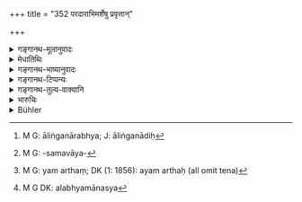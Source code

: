 +++
title = "352 परदाराभिमर्शेषु प्रवृत्तान्"

+++

<details><summary>गङ्गानथ-मूलानुवादः</summary>

Those men who are addicted to intercourse with the wives of other men, the king shall banish after having branded them with terror-inspiring punishments.—(352)
</details>

<details><summary>मेधातिथिः</summary>

विवाहसंकृतायां स्त्रियां **दार**शब्दो वर्तते । आत्मनो ऽन्यः **परः** । **अभिमर्शः** संभोग आलिङ्गनाद् अरभ्य,[^१८४] आलिङ्गनं जनद्वयसमवायः,[^१८५] भोगजन्यायाः प्रीतेः प्रवृत्तिः प्रारम्भस् तन्निवृत्त्यर्थं दूतीसंप्रेषणादिना प्रोत्साहनम् । अथ च संग्रहणम् अभिमर्शनं प्रचक्षते । तेनायम् अर्थः-[^१८६] परभार्यागमने **प्रवृत्तं** पुरुषं ज्ञात्व्**ओद्वेजनकरैस्** तीक्ष्णाग्रैः शक्तिशूलादिभिर् अङ्कयित्वा नासाछेदादिभिर् **विवासयेत्** । सर्वत्रात्र विशेषदण्डस्योक्तत्वाद् अस्य विषयभावो न सामान्यदण्डो ऽयम् । किं तर्हि, पुनः पुनः प्रवृत्तौ । इदं तु युक्तम् । अलभमानस्य[^१८७] विषयान्तरं प्रवासस्य धनदण्डस्य च कार्यभेदात् समुच्चयः । तथा दर्शयिष्यामः ॥ ८.३५२ ॥


[^१८७]:
     M G DK: alabhyamānasya


[^१८६]:
     M G: yam arthaṃ; DK (1: 1856): ayam arthaḥ (all omit tena)


[^१८५]:
     M G: -samavāya-


[^१८४]:
     M G: āliṅganārabhya; J: āliṅganādiḥ
</details>

<details><summary>गङ्गानथ-भाष्यानुवादः</summary>

The term ‘*wife*’ is applied to the woman who has gone through the sacrament of marriage.

Persons other than one’s own self are called ‘*others*.’

‘*Intercourse*’ here stands for *carnal enjoyment*, consisting in embracing and other acts. ‘Embracing’—consisting in the two parties coming together in close contact,—the cultivating of the feeling of pleasure caused by mutual union,—the sending of messengers and so forth,—and the actual sexual act,—all these are included under the term ‘*abhimarṣa*,’ ‘*intercourse*.’

The meaning thus comes to be this:—When the king finds that a certain man is addicted to having intercourse with the wife of another person,—he should ‘brand’ him,—by cutting off his nose, for instance,—by means of ‘*terror-inspiring*’—sharp-edged weapons,—and then ‘*banish*’ him.

In as much as penalties in connection with each detailed act hare been laid down elsewhere, the present verse should be taken as referring, not to a single act, but to repeated acts; and the right thing appears to be that the ‘banishment’ here prescribed,—which is not applicable to any other act—has to be inflicted along with a fine in money, the purpose served by which is wholly different. All this we shall explain later on.—(352).
</details>

<details><summary>गङ्गानथ-टिप्पन्यः</summary>

This verse is quoted in *Aparārka* (p. 853);—in *Vivādaratnākara* (p.
388);—and in *Vivādacintāmaṇi* (p. 174), which explains ‘*trīn*’ (which
is its reading for ‘*nṛṛn* ( *nṝn*?)’) as ‘persons of the three lower
castes, *i.e*., all except the Brāhmaṇas,’—and ‘*udvejanakaraiḥ*’ as the
‘cutting of the ears, nose, and so forth.’
</details>

<details><summary>गङ्गानथ-तुल्य-वाक्यानि</summary>

**(verses 8.352-353)  
**

*Nārada* (14.6).—‘Indecent assault on another man’s wife is called
violence of the highest order.’

*Nārada* (12.60).—‘When a man meets a woman at a house other than her
own, it is held to be *Adultery*.’

*Nārada* (12.77).—‘Let punishment be inflicted by the King on him who
has intercourse with a woman intercourse with whom has been forbidden;
and let such sinners be purified by performing penances.’

*Bṛhaspati* (23.9).—‘For the three grades of adultery, the first,
middling and highest fines shall be inflicted respectively; it may be
higher in the case of rich men.’

*Śaṅkha-Likhita* (Vivādaratnākara, p. 388).—‘All men should adhere
strictly to their own wives and to their own functions;—by whatever limb
one commits an offence, that limb shall be cut off, or a fine of 8,000
shall be inflicted.’
</details>

<details><summary>भारुचिः</summary>

_अधुना द्रमप्राप्तं स्त्रीसंग्रहणम् उच्यते ।_

ये तु बहुशो ऽपि वार्यमाणा नावतिष्ठेरन् तत्र तेषाम् अयं प्रवासनविधि सचिह्नः । तथा चोक्तम् अपराधसमुच्चये- "वाग्दण्डं प्रथमं कुर्यात्" इत्य् एवमादि ॥ ८.३५१ ॥

_यस्मात्_ ।
</details>

<details><summary>Bühler</summary>

352	Men who commit adultery with the wives of others, the king shall cause to be marked by punishments which cause terror, and afterwards banish.
</details>
